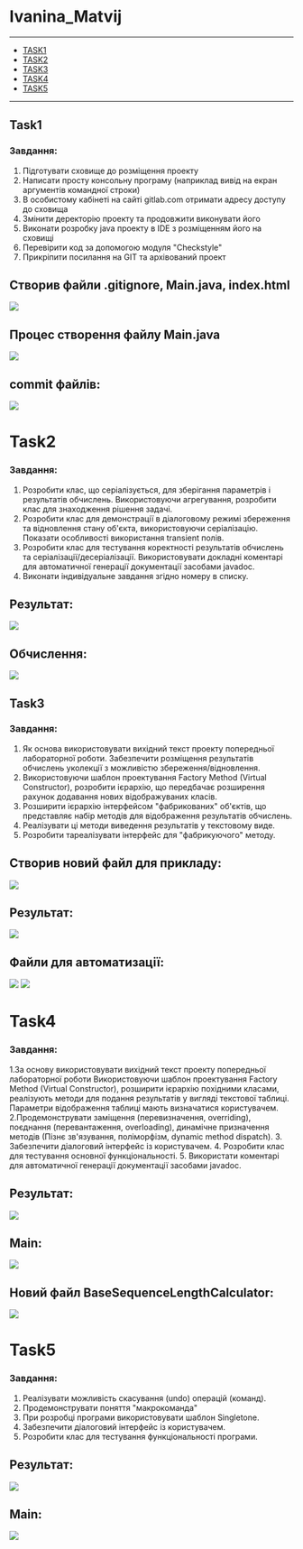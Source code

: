 # Ivanina_Matvij 
---
+ [TASK1](#Task1)
+ [TASK2](#Task2)
+ [TASK3](#Task3)
+ [TASK4](#Task4)
+ [TASK5](#Task5)
---
## Task1

### Завдання: 
1. Підготувати сховище до розміщення проекту
2. Написати просту консольну програму (наприклад вивід на екран аргументів командної строки)
3. В особистому кабінеті на сайті gitlab.com отримати адресу доступу до сховища
4. Змінити деректорію проекту та продовжити виконувати його
5. Виконати розробку java проекту в IDE з розміщенням його на сховищі
6. Перевірити код за допомогою модуля "Checkstyle"
7. Прикріпити посилання на GIT та архівований проект

## Створив файли .gitignore, Main.java, index.html

<img src="https://github.com/Ivanina-Matvij/Ivanina_Matvij/blob/3d28603561a1b6a66f6ca871f21222e6e54a3be3/Image/Desktop-screenshot%20(2).png" />

## Процес створення файлу Main.java

<img src="https://github.com/Ivanina-Matvij/Ivanina_Matvij/blob/3d28603561a1b6a66f6ca871f21222e6e54a3be3/Image/Desktop-screenshot%20(3).png" />

##  commit файлів:

<img src="https://github.com/Ivanina-Matvij/Ivanina_Matvij/blob/3d28603561a1b6a66f6ca871f21222e6e54a3be3/Image/Desktop-screenshot%20(5).png" />

# Task2

### Завдання:
1. Розробити клас, що серіалізується, для зберігання параметрів і результатів
обчислень.
Використовуючи агрегування, розробити клас для знаходження рішення
задачі. 
2. Розробити клас для демонстрації в діалоговому режимі збереження та
відновлення стану об'єкта, використовуючи серіалізацію. Показати особливості
використання transient полів. 
3. Розробити клас для тестування коректності результатів обчислень та
серіалізації/десеріалізації.
Використовувати докладні коментарі для автоматичної генерації
документації засобами javadoc.
4. Виконати індивідуальне завдання згідно номеру в списку.

## Результат:

<img src="https://github.com/Ivanina-Matvij/Ivanina_Matvij/blob/ed85c53382b9fd0ff6ef485b0f0e225be58310fe/Image/Task2.png" />

## Обчислення:

<img src="https://github.com/Ivanina-Matvij/Ivanina_Matvij/blob/936ae2d559f64e717c4f3bfe79d3f8da6813cf2c/Image/Task2.2.png" />

## Task3

### Завдання:
1. Як основа використовувати вихідний текст проекту попередньої лабораторної роботи. Забезпечити розміщення результатів обчислень уколекції з можливістю збереження/відновлення.
2. Використовуючи шаблон проектування Factory Method (Virtual Constructor), розробити ієрархію, що передбачає розширення рахунок додавання
нових відображуваних класів.
3. Розширити ієрархію інтерфейсом "фабрикованих" об'єктів, що представляє набір методів для відображення результатів обчислень.
4. Реалізувати ці методи виведення результатів у текстовому виде.
5. Розробити тареалізувати інтерфейс для "фабрикуючого" методу.

## Створив новий файл для прикладу:

<img src="https://github.com/Ivanina-Matvij/Ivanina_Matvij/blob/882f99d04308d4afbab082e1bada07fcdc26ab86/Image/Taask3(NewObjectinFactory).png" />

## Результат:

<img src="https://github.com/Ivanina-Matvij/Ivanina_Matvij/blob/f8a1fd3daadb4d0d5565860946acf3ff80b0c1cb/Image/Result3.png" />

## Файли для автоматизації:
<img src="https://github.com/Ivanina-Matvij/Ivanina_Matvij/blob/f8a1fd3daadb4d0d5565860946acf3ff80b0c1cb/Image/Task3(FactoryMethod).png" />
<img src="https://github.com/Ivanina-Matvij/Ivanina_Matvij/blob/f8a1fd3daadb4d0d5565860946acf3ff80b0c1cb/Image/Task3(ReturnNewFact).png" />

# Task4

### Завдання:
1.За основу використовувати вихідний текст проекту попередньої лабораторної роботи Використовуючи шаблон проектування Factory Method
(Virtual Constructor), розширити ієрархію похідними класами, реалізують методи для подання результатів у вигляді текстової
таблиці. Параметри відображення таблиці мають визначатися користувачем.
2.Продемонструвати заміщення (перевизначення, overriding), поєднання (перевантаження, overloading), динамічне призначення методів
(Пізнє зв'язування, поліморфізм, dynamic method dispatch).
3. Забезпечити діалоговий інтерфейс із користувачем.
4. Розробити клас для тестування основної функціональності.
5. Використати коментарі для автоматичної генерації документації засобами javadoc.

## Результат: 

<img src="https://github.com/Ivanina-Matvij/Ivanina_Matvij/blob/e755aef48856d3d6e393e380772bd042a4e78e12/Image/Task4%20Reault.png" />

## Main:

<img src="https://github.com/Ivanina-Matvij/Ivanina_Matvij/blob/e755aef48856d3d6e393e380772bd042a4e78e12/Image/Task4(Main).png" />

## Новий файл BaseSequenceLengthCalculator:

<img src="https://github.com/Ivanina-Matvij/Ivanina_Matvij/blob/e755aef48856d3d6e393e380772bd042a4e78e12/Image/Task4(BaseS).png" />

# Task5

### Завдання:

1. Реалізувати можливість скасування (undo) операцій (команд).
2. Продемонструвати поняття "макрокоманда"
3. При розробці програми використовувати шаблон Singletone.
4. Забезпечити діалоговий інтерфейс із користувачем.
5. Розробити клас для тестування функціональності програми.

## Результат: 

<img src="https://github.com/Ivanina-Matvij/Ivanina_Matvij/blob/7394302bfab2354bd18f14ba03d2bff86233bcef/Image/Task5(Result).png" />

## Main:

<img src="https://github.com/Ivanina-Matvij/Ivanina_Matvij/blob/e8f3ecb2752fb493a1149bf1e16006b1ff0eed42/Image/Desktop-screenshot%20(7).png" />
